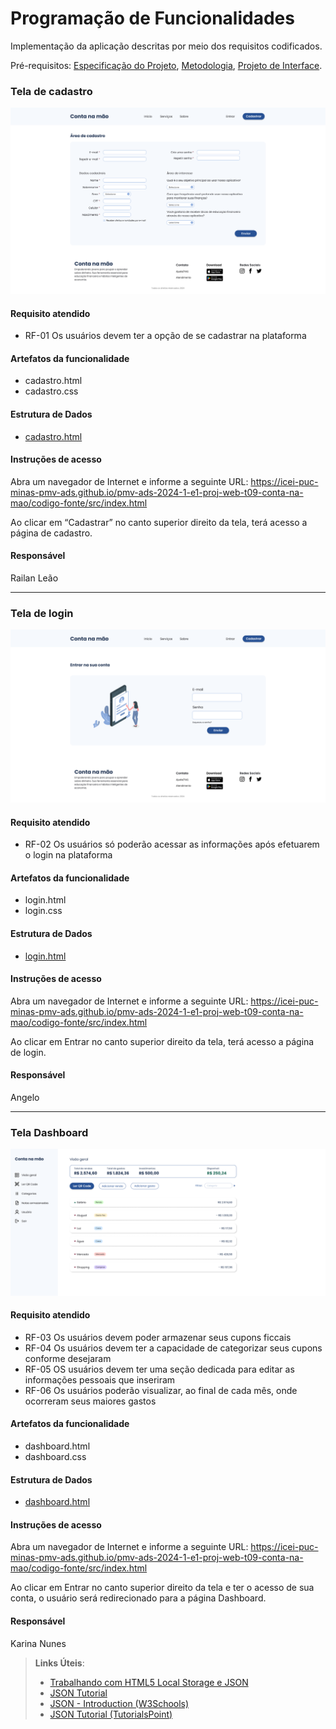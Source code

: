 # Programação de Funcionalidades

Implementação da aplicação descritas por meio dos requisitos codificados. 

Pré-requisitos: <a href="https://github.com/ICEI-PUC-Minas-PMV-ADS/pmv-ads-2024-1-e1-proj-web-t09-conta-na-mao/blob/main/documentos/02-Especifica%C3%A7%C3%A3o%20do%20Projeto.md"> Especificação do Projeto</a></span>, <a href="https://github.com/ICEI-PUC-Minas-PMV-ADS/pmv-ads-2024-1-e1-proj-web-t09-conta-na-mao/blob/main/documentos/03-Metodologia.md"> Metodologia</a>, <a href="https://github.com/ICEI-PUC-Minas-PMV-ADS/pmv-ads-2024-1-e1-proj-web-t09-conta-na-mao/blob/main/documentos/04-Projeto%20de%20Interface.md"> Projeto de Interface</a>.

### Tela de cadastro

![Tela de cadastro versão Desktop](./img/prototypes/cadastroo.png)


#### Requisito atendido

- RF-01	Os usuários devem ter a opção de se cadastrar na plataforma


#### Artefatos da funcionalidade

- cadastro.html
- cadastro.css


#### Estrutura de Dados

- <a href="../codigo-fonte/src/cadastro/cadastro.html">cadastro.html</a>


#### Instruções de acesso

Abra um navegador de Internet e informe a seguinte URL: https://icei-puc-minas-pmv-ads.github.io/pmv-ads-2024-1-e1-proj-web-t09-conta-na-mao/codigo-fonte/src/index.html

Ao clicar em “Cadastrar” no canto superior direito da tela, terá acesso a página de cadastro.


#### Responsável

Railan Leão


<hr>

### Tela de login

![Tela de login versão Desktop](./img/prototypes/login.png)


#### Requisito atendido

- RF-02	Os usuários só poderão acessar as informações após efetuarem o login na plataforma


#### Artefatos da funcionalidade

- login.html
- login.css


#### Estrutura de Dados

- <a href="../codigo-fonte/src/login/login.html">login.html</a>


#### Instruções de acesso

Abra um navegador de Internet e informe a seguinte URL: https://icei-puc-minas-pmv-ads.github.io/pmv-ads-2024-1-e1-proj-web-t09-conta-na-mao/codigo-fonte/src/index.html

Ao clicar em Entrar no canto superior direito da tela, terá acesso a página de login.


#### Responsável

Angelo

<hr>

### Tela Dashboard

![Tela dashboard versão Desktop](./img/prototypes/visao-geral.png)


#### Requisito atendido

- RF-03	Os usuários devem poder armazenar seus cupons ficcais
- RF-04	Os usuários devem ter a capacidade de categorizar seus cupons conforme desejaram
- RF-05	OS usuários devem ter uma seção dedicada para editar as informações pessoais que inseriram
- RF-06	Os usuários poderão visualizar, ao final de cada mês, onde ocorreram seus maiores gastos

#### Artefatos da funcionalidade

- dashboard.html
- dashboard.css


#### Estrutura de Dados

- <a href="../codigo-fonte/src/dashboard/dashboard.html">dashboard.html</a>


#### Instruções de acesso

Abra um navegador de Internet e informe a seguinte URL: https://icei-puc-minas-pmv-ads.github.io/pmv-ads-2024-1-e1-proj-web-t09-conta-na-mao/codigo-fonte/src/index.html

Ao clicar em Entrar no canto superior direito da tela e ter o acesso de sua conta, o usuário será redirecionado para a página Dashboard.


#### Responsável

Karina Nunes


> **Links Úteis**:
> - [Trabalhando com HTML5 Local Storage e JSON](https://www.devmedia.com.br/trabalhando-com-html5-local-storage-e-json/29045)
> - [JSON Tutorial](https://www.w3resource.com/JSON)
> - [JSON - Introduction (W3Schools)](https://www.w3schools.com/js/js_json_intro.asp)
> - [JSON Tutorial (TutorialsPoint)](https://www.tutorialspoint.com/json/index.htm)

